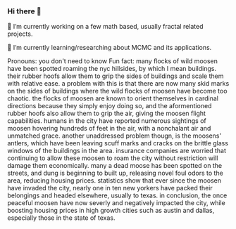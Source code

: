 ### Hi there 👋

🔭 I’m currently working on a few math based, usually fractal related projects.

🌱 I’m currently learning/researching about MCMC and its applications.

Pronouns: you don't need to know
Fun fact: many flocks of wild moosen have been spotted roaming the nyc hillsides, by which I mean buildings. their rubber hoofs allow them to grip the sides of buildings and scale them with relative ease. a problem with this is that there are now many skid marks on the sides of buildings where the wild flocks of moosen have become too chaotic. the flocks of moosen are known to orient themselves in cardinal directions because they simply enjoy doing so, and the aformentioned rubber hoofs also allow them to grip the air, giving the moosen flight capabilities. humans in the city have reported numerous sightings of moosen hovering hundreds of feet in the air, with a nonchalant air and unmatched grace. another unaddressed problem thougn, is the moosens' antlers, which have been leaving scuff marks and cracks on the brittle glass windows of the buildings in the area. insurance companies are worried that continuing to allow these moosen to roam the city without restriction will damage them economically. many a dead moose has been spotted on the streets, and dung is beginning to built up, releasing novel foul odors to the area, reducing housing prices. statistics show that ever since the moosen have invaded the city, nearly one in ten new yorkers have packed their belongings and headed elsewhere, usually to texas. in conclusion, the once peaceful moosen have now severly and negatively impacted the city, while boosting housing prices in high growth cities such as austin and dallas, especially those in the state of texas.

<!--
**SamuelYarbrough/SamuelYarbrough** is a ✨ _special_ ✨ repository because its `README.md` (this file) appears on your GitHub profile.

Here are some ideas to get you started:

- 🔭 I’m currently working on ...
- 🌱 I’m currently learning ...
- 👯 I’m looking to collaborate on ...
- 🤔 I’m looking for help with ...
- 💬 Ask me about ...
- 📫 How to reach me: ...
- 😄 Pronouns: ...
- ⚡ Fun fact: ...
-->

